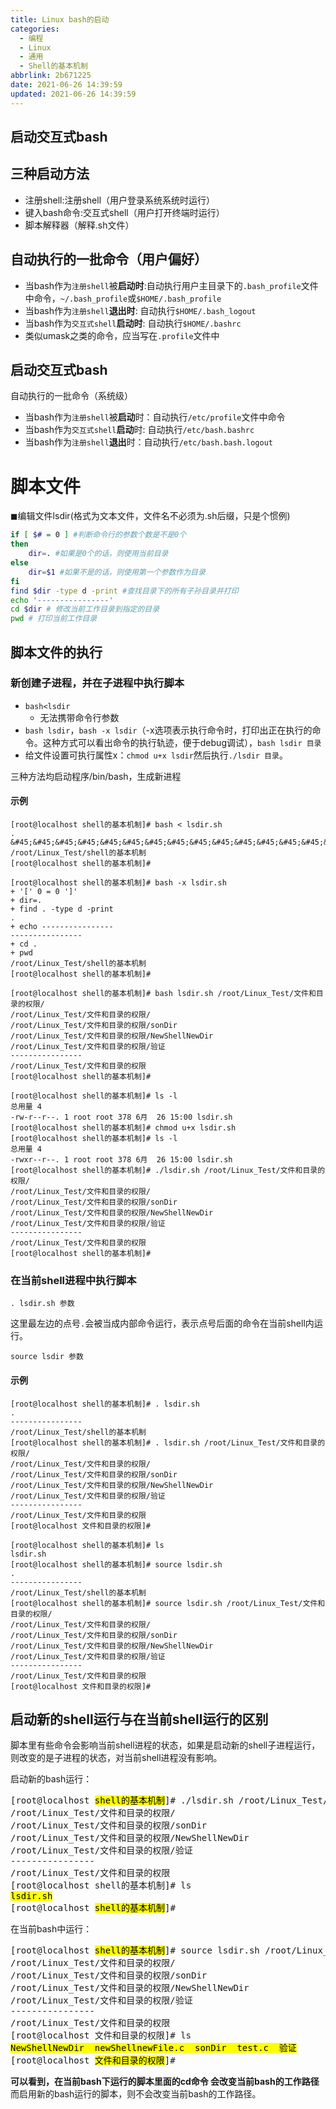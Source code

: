 ```yaml
---
title: Linux bash的启动
categories:
  - 编程
  - Linux
  - 通用
  - Shell的基本机制
abbrlink: 2b671225
date: 2021-06-26 14:39:59
updated: 2021-06-26 14:39:59
---
```

## 启动交互式bash 
## 三种启动方法
- 注册shell:注册shell（用户登录系统系统时运行）
- 键入bash命令:交互式shell（用户打开终端时运行）
- 脚本解释器（解释.sh文件）

## 自动执行的一批命令（用户偏好）
- 当bash作为`注册shell`被**启动时**:自动执行用户主目录下的`.bash_profile`文件中命令，`~/.bash_profile`或`$HOME/.bash_profile`
- 当bash作为`注册shell`**退出时**: 自动执行`$HOME/.bash_logout`
- 当bash作为`交互式shell`**启动时**: 自动执行`$HOME/.bashrc`
- 类似umask之类的命令，应当写在`.profile`文件中

## 启动交互式bash
自动执行的一批命令（系统级）
- 当bash作为`注册shell`被**启动**时：自动执行`/etc/profile`文件中命令
- 当bash作为`交互式shell`**启动**时: 自动执行`/etc/bash.bashrc`
- 当bash作为`注册shell`**退出**时：自动执行`/etc/bash.bash.logout`

# 脚本文件
◼编辑文件lsdir(格式为文本文件，文件名不必须为.sh后缀，只是个惯例)
```sh lsdir.sh
if [ $# = 0 ] #判断命令行的参数个数是不是0个
then 
    dir=. #如果是0个的话，则使用当前目录
else
    dir=$1 #如果不是的话，则使用第一个参数作为目录
fi
find $dir -type d -print #查找目录下的所有子孙目录并打印
echo '----------------'
cd $dir # 修改当前工作目录到指定的目录
pwd # 打印当前工作目录
```
## 脚本文件的执行
### 新创建子进程，并在子进程中执行脚本
- `bash<lsdir`
  - 无法携带命令行参数
- `bash lsdir`，`bash -x lsdir`（-x选项表示执行命令时，打印出正在执行的命令。这种方式可以看出命令的执行轨迹，便于debug调试），`bash lsdir 目录`
- 给文件设置可执行属性x：`chmod u+x lsdir`然后执行`./lsdir 目录`。

三种方法均启动程序/bin/bash，生成新进程

#### 示例
```
[root@localhost shell的基本机制]# bash < lsdir.sh 
.
&#45;&#45;&#45;&#45;&#45;&#45;&#45;&#45;&#45;&#45;&#45;&#45;&#45;&#45;&#45;&#45;
/root/Linux_Test/shell的基本机制
[root@localhost shell的基本机制]# 
```

```
[root@localhost shell的基本机制]# bash -x lsdir.sh 
+ '[' 0 = 0 ']'
+ dir=.
+ find . -type d -print
.
+ echo ----------------
----------------
+ cd .
+ pwd
/root/Linux_Test/shell的基本机制
[root@localhost shell的基本机制]# 
```

```
[root@localhost shell的基本机制]# bash lsdir.sh /root/Linux_Test/文件和目录的权限/
/root/Linux_Test/文件和目录的权限/
/root/Linux_Test/文件和目录的权限/sonDir
/root/Linux_Test/文件和目录的权限/NewShellNewDir
/root/Linux_Test/文件和目录的权限/验证
----------------
/root/Linux_Test/文件和目录的权限
[root@localhost shell的基本机制]# 
```

```
[root@localhost shell的基本机制]# ls -l
总用量 4
-rw-r--r--. 1 root root 378 6月  26 15:00 lsdir.sh
[root@localhost shell的基本机制]# chmod u+x lsdir.sh 
[root@localhost shell的基本机制]# ls -l
总用量 4
-rwxr--r--. 1 root root 378 6月  26 15:00 lsdir.sh
[root@localhost shell的基本机制]# ./lsdir.sh /root/Linux_Test/文件和目录的权限/
/root/Linux_Test/文件和目录的权限/
/root/Linux_Test/文件和目录的权限/sonDir
/root/Linux_Test/文件和目录的权限/NewShellNewDir
/root/Linux_Test/文件和目录的权限/验证
----------------
/root/Linux_Test/文件和目录的权限
[root@localhost shell的基本机制]#
```
### 在当前shell进程中执行脚本
```
. lsdir.sh 参数
```
这里最左边的点号`.`会被当成内部命令运行，表示点号后面的命令在当前shell内运行。
```
source lsdir 参数
```
#### 示例
```
[root@localhost shell的基本机制]# . lsdir.sh 
.
----------------
/root/Linux_Test/shell的基本机制
[root@localhost shell的基本机制]# . lsdir.sh /root/Linux_Test/文件和目录的权限/
/root/Linux_Test/文件和目录的权限/
/root/Linux_Test/文件和目录的权限/sonDir
/root/Linux_Test/文件和目录的权限/NewShellNewDir
/root/Linux_Test/文件和目录的权限/验证
----------------
/root/Linux_Test/文件和目录的权限
[root@localhost 文件和目录的权限]# 
```
```
[root@localhost shell的基本机制]# ls
lsdir.sh
[root@localhost shell的基本机制]# source lsdir.sh 
.
----------------
/root/Linux_Test/shell的基本机制
[root@localhost shell的基本机制]# source lsdir.sh /root/Linux_Test/文件和目录的权限/
/root/Linux_Test/文件和目录的权限/
/root/Linux_Test/文件和目录的权限/sonDir
/root/Linux_Test/文件和目录的权限/NewShellNewDir
/root/Linux_Test/文件和目录的权限/验证
----------------
/root/Linux_Test/文件和目录的权限
[root@localhost 文件和目录的权限]# 
```
## 启动新的shell运行与在当前shell运行的区别
脚本里有些命令会影响当前shell进程的状态，如果是启动新的shell子进程运行，则改变的是子进程的状态，对当前shell进程没有影响。

启动新的bash运行：

<pre>
[root@localhost <mark>shell的基本机制</mark>]&#35; ./lsdir.sh /root/Linux_Test/文件和目录的权限/
/root/Linux_Test/文件和目录的权限/
/root/Linux_Test/文件和目录的权限/sonDir
/root/Linux_Test/文件和目录的权限/NewShellNewDir
/root/Linux_Test/文件和目录的权限/验证
----------------
/root/Linux_Test/文件和目录的权限
[root@localhost shell的基本机制]&#35; ls
<mark>lsdir.sh</mark>
[root@localhost <mark>shell的基本机制</mark>]&#35; 
</pre>

在当前bash中运行：

<pre>
[root@localhost <mark>shell的基本机制</mark>]&#35; source lsdir.sh /root/Linux_Test/文件和目录的权限/
/root/Linux_Test/文件和目录的权限/
/root/Linux_Test/文件和目录的权限/sonDir
/root/Linux_Test/文件和目录的权限/NewShellNewDir
/root/Linux_Test/文件和目录的权限/验证
----------------
/root/Linux_Test/文件和目录的权限
[root@localhost 文件和目录的权限]&#35; ls
<mark>NewShellNewDir  newShellnewFile.c  sonDir  test.c  验证</mark>
[root@localhost <mark>文件和目录的权限</mark>]&#35; 
</pre>

**可以看到，在当前bash下运行的脚本里面的cd命令 会改变当前bash的工作路径**
而启用新的bash运行的脚本，则不会改变当前bash的工作路径。